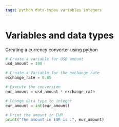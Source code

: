 ```yaml
---
tags: python data-types variables integers 
---
```


# Variables and data types

Creating a currency converter using python

```python
# Create a variable for USD amount
usd_amount = 100

# Create a Variable for the exchange rate
exchange_rate = 0.85

# Execute the conversion
eur_amount = usd_amount * exchange_rate

# Change data type to integer
eur_amount = int(eur_amount)

# Print the amount in EUR
print("The amount in EUR is :", eur_amount)
```

